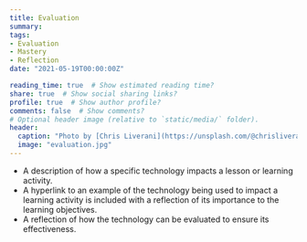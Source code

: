 ```yaml
---
title: Evaluation
summary: 
tags:
- Evaluation
- Mastery
- Reflection
date: "2021-05-19T00:00:00Z"

reading_time: true  # Show estimated reading time?
share: true  # Show social sharing links?
profile: true  # Show author profile?
comments: false  # Show comments?
# Optional header image (relative to `static/media/` folder).
header:
  caption: "Photo by [Chris Liverani](https://unsplash.com/@chrisliverani?utm_source=unsplash&amp;utm_medium=referral&amp;utm_content=creditCopyText) on [Unsplash](https://unsplash.com/s/photos/evaluation?utm_source=unsplash&amp;utm_medium=referral&amp;utm_content=creditCopyText)"
  image: "evaluation.jpg"
---
```


* A description of how a specific technology impacts a lesson or learning activity.
* A hyperlink to an example of the technology being used to impact a learning activity is included with a reflection of its importance to the learning objectives.
* A reflection of how the technology can be evaluated to ensure its effectiveness.

